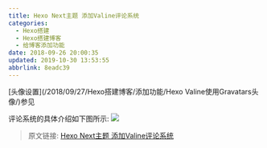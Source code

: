 ```yaml
---
title: Hexo Next主题 添加Valine评论系统
categories: 
  - Hexo搭建
  - Hexo搭建博客
  - 给博客添加功能
date: 2018-09-26 20:00:35
updated: 2019-10-30 13:53:55
abbrlink: 8eadc39
---
```


<!--more-->
<script src="https://cdn.bootcss.com/jquery/3.4.0/jquery.slim.min.js"></script>
<script>$(document).ready(function () {$(".post-body > ul:nth-child(1)").hide();});</script>

<!--end-->
[头像设置](/2018/09/27/Hexo搭建博客/添加功能/Hexo Valine使用Gravatars头像/)参见

评论系统的具体介绍如下图所示:
![](https://image-1257720033.cos.ap-shanghai.myqcloud.com/blog/Blog/Hexo/Valine/Gravatars/%E8%AF%84%E8%AE%BA%E7%B3%BB%E7%BB%9F%E6%A8%A1%E5%9D%97%E4%BB%8B%E7%BB%8D.png)

>原文链接: [Hexo Next主题 添加Valine评论系统](https://lanlan2017.github.io/blog/8eadc39/)
